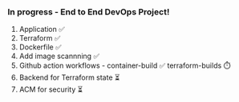 ### In progress - End to End DevOps Project!

1. Application ✅
2. Terraform ✅
3. Dockerfile ✅
4. Add image scannning ✅
5. Github action workflows - container-build ✅ terraform-builds ⏱️
6. Backend for Terraform state ⏳
7. ACM for security ⏳